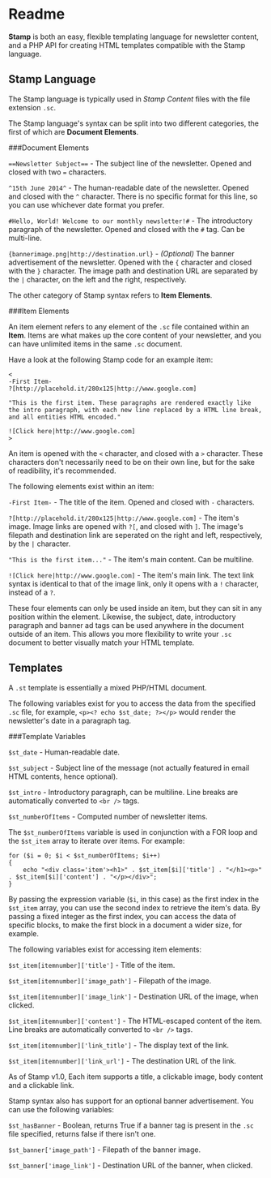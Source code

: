 Readme
======

**Stamp** is both an easy, flexible templating language for newsletter content, and a PHP API for creating HTML templates compatible with the Stamp language.

Stamp Language
--------------

The Stamp language is typically used in *Stamp Content* files with the file extension `.sc`.

The Stamp language's syntax can be split into two different categories, the first of which are **Document Elements**.

###Document Elements

`==Newsletter Subject==` - The subject line of the newsletter. Opened and closed with two `=` characters.

`^15th June 2014^` - The human-readable date of the newsletter. Opened and closed with the `^` character. There is no specific format for this line, so you can use whichever date format you prefer.

`#Hello, World! Welcome to our monthly newsletter!#` - The introductory paragraph of the newsletter. Opened and closed with the `#` tag. Can be multi-line.

`{bannerimage.png|http://destination.url}` - *(Optional)* The banner advertisement of the newsletter. Opened with the `{` character and closed with the `}` character. The image path and destination URL are separated by the `|` character, on the left and the right, respectively.

The other category of Stamp syntax refers to **Item Elements**.

###Item Elements

An item element refers to any element of the `.sc` file contained within an **Item**. Items are what makes up the core content of your newsletter, and you can have unlimited items in the same `.sc` document.

Have a look at the following Stamp code for an example item:

	<
	-First Item-
	?[http://placehold.it/280x125|http://www.google.com]
	
	"This is the first item. These paragraphs are rendered exactly like the intro paragraph, with each new line replaced by a HTML line break, and all entities HTML encoded."
	
	![Click here|http://www.google.com]
	>
	
An item is opened with the `<` character, and closed with a `>` character. These characters don't necessarily need to be on their own line, but for the sake of readibility, it's recommended.

The following elements exist within an item:

`-First Item-` - The title of the item. Opened and closed with `-` characters.

`?[http://placehold.it/280x125|http://www.google.com]` - The item's image. Image links are opened with `?[`, and closed with `]`. The image's filepath and destination link are seperated on the right and left, respectively, by the `|` character.

`"This is the first item..."` - The item's main content. Can be multiline.

`![Click here|http://www.google.com]` - The item's main link. The text link syntax is identical to that of the image link, only it opens with a `!` character, instead of a `?`.

These four elements can only be used inside an item, but they can sit in any position within the element. Likewise, the subject, date, introductory paragraph and banner ad tags can be used anywhere in the document outside of an item. This allows you more flexibility to write your `.sc` document to better visually match your HTML template.


Templates
---------

A `.st` template is essentially a mixed PHP/HTML document.

The following variables exist for you to access the data from the specified `.sc` file, for example, `<p><? echo $st_date; ?></p>` would render the newsletter's date in a paragraph tag.


###Template Variables

`$st_date` - Human-readable date.

`$st_subject` - Subject line of the message (not actually featured in email HTML contents, hence optional).

`$st_intro` - Introductory paragraph, can be multiline. Line breaks are automatically converted to `<br />` tags.

`$st_numberOfItems` - Computed number of newsletter items.

The `$st_numberOfItems` variable is used in conjunction with a FOR loop and the `$st_item` array to iterate over items. For example:

	for ($i = 0; $i < $st_numberOfItems; $i++)
	{
		echo "<div class='item'><h1>" . $st_item[$i]['title'] . "</h1><p>" . $st_item[$i]['content'] . "</p></div>";
	}

By passing the expression variable (`$i`, in this case) as the first index in the `$st_item` array, you can use the second index to retrieve the item's data. By passing a fixed integer as the first index, you can access the data of specific blocks, to make the first block in a document a wider size, for example.

The following variables exist for accessing item elements:

`$st_item[itemnumber]['title']` - Title of the item.

`$st_item[itemnumber]['image_path']` - Filepath of the image.

`$st_item[itemnumber]['image_link']` - Destination URL of the image, when clicked.

`$st_item[itemnumber]['content']` - The HTML-escaped content of the item. Line breaks are automatically converted to `<br />` tags.

`$st_item[itemnumber]['link_title']` - The display text of the link.

`$st_item[itemnumber]['link_url']` - The destination URL of the link.

As of Stamp v1.0, Each item supports a title, a clickable image, body content and a clickable link.

Stamp syntax also has support for an optional banner advertisement. You can use the following variables:

`$st_hasBanner` - Boolean, returns True if a banner tag is present in the `.sc` file specified, returns false if there isn't one.

`$st_banner['image_path']` - Filepath of the banner image.

`$st_banner['image_link']` - Destination URL of the banner, when clicked.